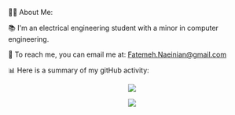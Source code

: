 👩‍🎓 About Me:

📚 I'm an electrical engineering student with a minor in computer engineering. 

📧 To reach me, you can email me at: Fatemeh.Naeinian@gmail.com


📊 Here is a summary of my gitHub activity:

<p align="center">
  <img src="https://github-readme-stats.vercel.app/api?username=FatemehNaeinian&theme=radical&hide_border=false&include_all_commits=false&count_private=false" />
</p>

<p align="center">
  <img src="https://github-readme-stats.vercel.app/api/top-langs/?username=FatemehNaeinian&theme=radical&hide_border=false&include_all_commits=false&count_private=false&layout=compact" />
</p>
